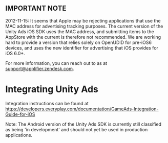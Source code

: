 IMPORTANT NOTE
--------------

2012-11-15: It seems that Apple may be rejecting applications that use the MAC address for advertising tracking purposes.
The current version of the Unity Ads iOS SDK uses the MAC address, and submitting items to the AppStore with the current
is therefore not recommended. We are working hard to provide a version that relies solely on OpenUDID for pre-iOS6
devices, and uses the new identifier for advertising that iOS provides for iOS 6.0+.

For more information, you can reach out to as at support@applifier.zendesk.com.

Integrating Unity Ads
=======================

Integration instructions can be found at https://developers.everyplay.com/documentation/GameAds-Integration-Guide-for-iOS

Note: The Android version of the Unity Ads SDK is currently still classified as being 'in development' and should not yet be used in production applications.
